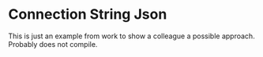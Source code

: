 # Connection String Json

This is just an example from work to show a colleague a possible approach.
Probably does not compile.
